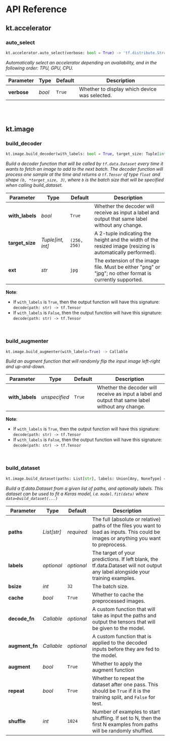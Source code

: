 # API Reference


## kt.accelerator


### auto_select

```python
kt.accelerator.auto_select(verbose: bool = True) -> 'tf.distribute.Strategy'
```

*Automatically select an accelerator depending on availability, and in the following order: TPU, GPU, CPU.*

| Parameter | Type | Default | Description |
|-|-|-|-|
| **verbose** | *bool* | `True` | Whether to display which device was selected.

<br>



<br>


## kt.image


### build_decoder

```python
kt.image.build_decoder(with_labels: bool = True, target_size: Tuple[int, int] = (256, 256), ext: str = 'jpg') -> Callable
```

_Build a decoder function that will be called by `tf.data.Dataset` every time it wants to
fetch an image to add to the next batch. The decoder function will process one sample
at the time and returns a `tf.Tensor` of type `float` and shape `(b, *target_size, 3)`,
where `b` is the batch size that will be specified when calling build_dataset._

| Parameter | Type | Default | Description |
|-|-|-|-|
| **with_labels** | *bool* | `True` | Whether the decoder will receive as input a label and output that same label without any change.
| **target_size** | *Tuple[int, int]* | `(256, 256)` | A 2-tuple indicating the height and the width of the resized image (resizing is automatically performed).
| **ext** | *str* | `jpg` | The extension of the image file. Must be either "png" or "jpg"; no other format is currently supported.

**Note**:
- If `with_labels` is `True`, then the output function will have this signature: `decode(path: str) -> tf.Tensor`
- If `with_labels` is `False`, then the output function will have this signature: `decode(path: str) -> tf.Tensor`

<br>


### build_augmenter

```python
kt.image.build_augmenter(with_labels=True) -> Callable
```

_Build an augment function that will randomly flip the input image left-right and up-and-down._

| Parameter | Type | Default | Description |
|-|-|-|-|
| **with_labels** | *unspecified* | `True` | Whether the decoder will receive as input a label and output that same label without any change.

**Note**:
- If `with_labels` is `True`, then the output function will have this signature: `decode(path: str) -> tf.Tensor`
- If `with_labels` is `False`, then the output function will have this signature: `decode(path: str) -> tf.Tensor`

<br>


### build_dataset

```python
kt.image.build_dataset(paths: List[str], labels: Union[Any, NoneType] = None, bsize: int = 32, cache: bool = True, decode_fn: Callable = None, augment_fn: Callable = None, augment: bool = True, repeat: bool = True, shuffle: int = 1024, cache_dir: str = '') -> 'tf.data.Dataset'
```

*Build a tf.data.Dataset from a given list of paths, and optionally labels. This dataset can be used to fit a Keras model, i.e. `model.fit(data)` where `data=build_dataset(...)`*

| Parameter | Type | Default | Description |
|-|-|-|-|
| **paths** | *List[str]* | *required* | The full (absolute or relative) paths of the files you want to load as inputs. This could be images or anything you want to preprocess.
| **labels** | *optional* | *optional* | The target of your predictions. If left blank, the tf.data.Dataset will not output any label alongside your training examples.
| **bsize** | *int* | `32` | The batch size.
| **cache** | *bool* | `True` | Whether to cache the preprocessed images.
| **decode_fn** | *Callable* | *optional* | A custom function that will take as input the paths and output the tensors that will be given to the model.
| **augment_fn** | *Callable* | *optional* | A custom function that is applied to the decoded inputs before they are fed to the model.
| **augment** | *bool* | `True` | Whether to apply the augment function
| **repeat** | *bool* | `True` | Whether to repeat the dataset after one pass. This should be `True` if it is the training split, and `False` for test.
| **shuffle** | *int* | `1024` | Number of examples to start shuffling. If set to N, then the first N examples from paths will be randomly shuffled.

<br>



<br>

